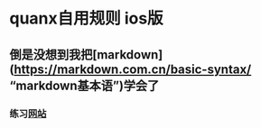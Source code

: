 # quanx自用规则 ios版
## 倒是没想到我把[markdown](https://markdown.com.cn/basic-syntax/ “markdown基本语”)学会了
### 练习[网站](https://markdown.com.cn/basic-syntax/)
